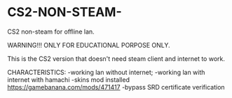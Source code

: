 # CS2-NON-STEAM-
CS2 non-steam for offline lan.

WARNING!!!
ONLY FOR EDUCATIONAL PORPOSE ONLY.

This is the CS2 version that doesn't need steam client and internet to work.

CHARACTERISTICS:
-working lan without internet;
-working lan with internet with hamachi
-skins mod installed https://gamebanana.com/mods/471417
-bypass SRD certificate verification
